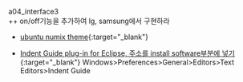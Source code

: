 
 
 
a04_interface3  
++ on/off기능을 추가하여 lg, samsung에서 구현하라  
 
- [ubuntu numix theme](https://sschaef.github.io/IndentGuide/){:target="_blank"}
 
- [Indent Guide plug-in for Eclipse, 주소를 install software부분에 넣기](http://sschaef.github.io/IndentGuide/update){:target="_blank"}
Windows>Preferences>General>Editors>Text Editors>Indent Guide
